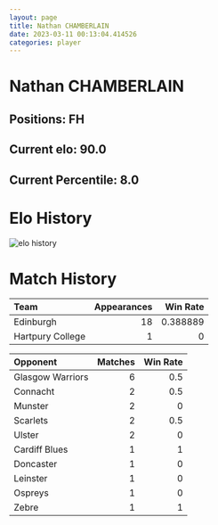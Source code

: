 ```yaml
---  
layout: page  
title: Nathan CHAMBERLAIN  
date: 2023-03-11 00:13:04.414526  
categories: player  
---
```

# Nathan CHAMBERLAIN

## Positions: FH

## Current elo: 90.0

## Current Percentile: 8.0

# Elo History


![elo history](history_NathanCHAMBERLAIN.png)
# Match History


| Team             |   Appearances |   Win Rate |
|:-----------------|--------------:|-----------:|
| Edinburgh        |            18 |   0.388889 |
| Hartpury College |             1 |   0        |

| Opponent         |   Matches |   Win Rate |
|:-----------------|----------:|-----------:|
| Glasgow Warriors |         6 |        0.5 |
| Connacht         |         2 |        0.5 |
| Munster          |         2 |        0   |
| Scarlets         |         2 |        0.5 |
| Ulster           |         2 |        0   |
| Cardiff Blues    |         1 |        1   |
| Doncaster        |         1 |        0   |
| Leinster         |         1 |        0   |
| Ospreys          |         1 |        0   |
| Zebre            |         1 |        1   |